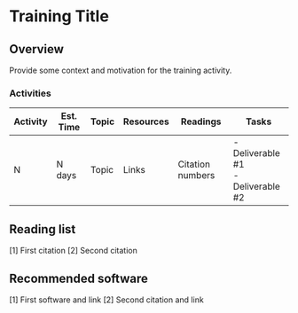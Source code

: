 # Training Title

## Overview

Provide some context and motivation for the training activity.

### Activities

| Activity | Est. Time   |  Topic      | Resources | Readings | Tasks                                   |
| -------- | ----------- | ----------- | --------- | -------- | --------------------------------------- |
| N        | N days      | Topic       | Links     | Citation numbers         | - Deliverable #1 <br> - Deliverable #2 |


## Reading list
\[1] First citation
\[2] Second citation

## Recommended software
\[1] First software and link
\[2] Second citation and link